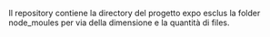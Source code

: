 Il repository contiene la directory del progetto expo esclus la folder node_moules per via della dimensione e la quantità di files.
